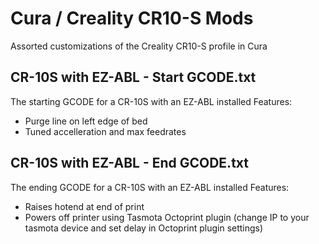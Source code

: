 # Cura / Creality CR10-S Mods
Assorted customizations of the Creality CR10-S profile in Cura

## CR-10S with EZ-ABL - Start GCODE.txt
The starting GCODE for a CR-10S with an EZ-ABL installed
Features:
* Purge line on left edge of bed
* Tuned accelleration and max feedrates

## CR-10S with EZ-ABL - End GCODE.txt
The ending GCODE for a CR-10S with an EZ-ABL installed
Features:
* Raises hotend at end of print
* Powers off printer using Tasmota Octoprint plugin (change IP to your tasmota device and set delay in Octoprint plugin settings)
